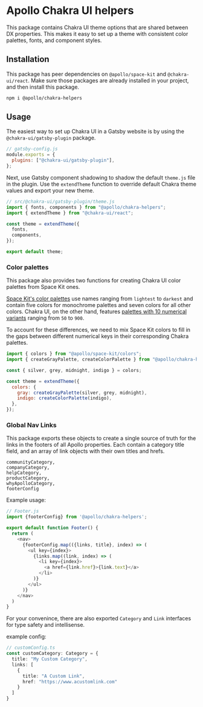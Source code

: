 # Apollo Chakra UI helpers

This package contains Chakra UI theme options that are shared between DX properties. This makes it easy to set up a theme with consistent color palettes, fonts, and component styles.

## Installation

This package has peer dependencies on `@apollo/space-kit` and `@chakra-ui/react`. Make sure those packages are already installed in your project, and then install this package.

```bash
npm i @apollo/chakra-helpers
```

## Usage

The easiest way to set up Chakra UI in a Gatsby website is by using the `@chakra-ui/gatsby-plugin` package.

```js
// gatsby-config.js
module.exports = {
  plugins: ["@chakra-ui/gatsby-plugin"],
};
```

Next, use Gatsby component shadowing to shadow the default `theme.js` file in the plugin. Use the `extendTheme` function to override default Chakra theme values and export your new theme.

```js
// src/@chakra-ui/gatsby-plugin/theme.js
import { fonts, components } from "@apollo/chakra-helpers";
import { extendTheme } from "@chakra-ui/react";

const theme = extendTheme({
  fonts,
  components,
});

export default theme;
```

### Color palettes

This package also provides two functions for creating Chakra UI color palettes from Space Kit ones.

[Space Kit's color palettes](https://github.com/apollographql/space-kit/blob/main/src/colors/colors.ts#L1-L12) use names ranging from `lightest` to `darkest` and contain five colors for monochrome palettes and seven colors for all other colors. Chakra UI, on the other hand, features [palettes with 10 numerical variants](https://github.com/chakra-ui/chakra-ui/blob/main/packages/theme/src/theme.types.ts#L31-L42) ranging from `50` to `900`.

To account for these differences, we need to mix Space Kit colors to fill in the gaps between different numerical keys in their corresponding Chakra palettes.

```js
import { colors } from "@apollo/space-kit/colors";
import { createGrayPalette, createColorPalette } from "@apollo/chakra-helpers";

const { silver, grey, midnight, indigo } = colors;

const theme = extendTheme({
  colors: {
    gray: createGrayPalette(silver, grey, midnight),
    indigo: createColorPalette(indigo),
  },
});
```

### Global Nav Links

This package exports these objects to create a single source of truth for the links in the footers of all Apollo properties. Each contain a category title field, and an array of link objects with their own titles and hrefs.

```
communityCategory,
companyCategory,
helpCategory,
productCategory,
whyApolloCategory,
footerConfig
```

Example usage:

```js
// Footer.js
import {footerConfig} from '@apollo/chakra-helpers';

export default function Footer() {
  return (
    <nav>
      {footerConfig.map(({links, title}, index) => (
        <ul key={index}>
          {links.map((link, index) => (
            <li key={index}>
              <a href={link.href}>{link.text}</a>
            </li>
          )}
        </ul>
      )}
    </nav>
  )
}
```

For your convenince, there are also exported `Category` and `Link` interfaces for type safety and intellisense. 

example config:

```ts
// customConfig.ts
const customCategory: Category = {
  title: "My Custom Category",
  links: [
    {
      title: "A Custom Link",
      href: "https://www.acustomlink.com"
    }
  ]
}
```